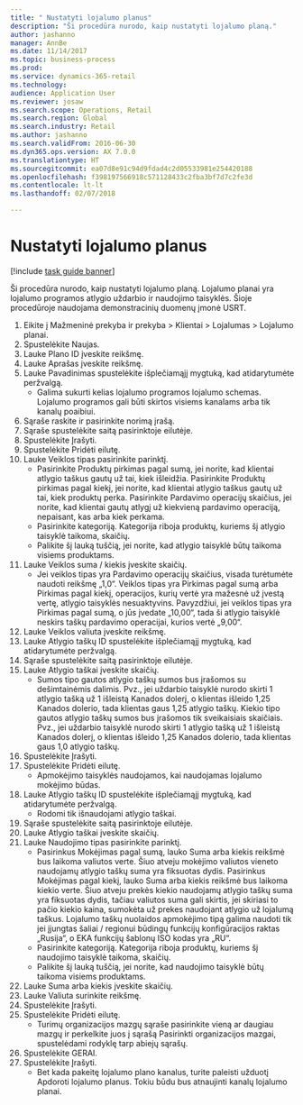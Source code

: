 ```yaml
--- 
title: " Nustatyti lojalumo planus"
description: "Ši procedūra nurodo, kaip nustatyti lojalumo planą."
author: jashanno
manager: AnnBe
ms.date: 11/14/2017
ms.topic: business-process
ms.prod: 
ms.service: dynamics-365-retail
ms.technology: 
audience: Application User
ms.reviewer: josaw
ms.search.scope: Operations, Retail
ms.search.region: Global
ms.search.industry: Retail
ms.author: jashanno
ms.search.validFrom: 2016-06-30
ms.dyn365.ops.version: AX 7.0.0
ms.translationtype: HT
ms.sourcegitcommit: ea07d8e91c94d9fdad4c2d05533981e254420188
ms.openlocfilehash: f398197566918c571128433c2fba3bf7d7c2fe3d
ms.contentlocale: lt-lt
ms.lasthandoff: 02/07/2018

---
```


# <a name="define-loyalty-schemes"></a> Nustatyti lojalumo planus

[!include [task guide banner](../includes/task-guide-banner.md)]

Ši procedūra nurodo, kaip nustatyti lojalumo planą. Lojalumo planai yra lojalumo programos atlygio uždarbio ir naudojimo taisyklės. Šioje procedūroje naudojama demonstracinių duomenų įmonė USRT.

1. Eikite į Mažmeninė prekyba ir prekyba > Klientai > Lojalumas > Lojalumo planai.
2. Spustelėkite Naujas.
3. Lauke Plano ID įveskite reikšmę.
4. Lauke Aprašas įveskite reikšmę.
5. Lauke Pavadinimas spustelėkite išplečiamąjį mygtuką, kad atidarytumėte peržvalgą.
    * Galima sukurti kelias lojalumo programos lojalumo schemas. Lojalumo programos gali būti skirtos visiems kanalams arba tik kanalų poaibiui.  
6. Sąraše raskite ir pasirinkite norimą įrašą.
7. Sąraše spustelėkite saitą pasirinktoje eilutėje.
8. Spustelėkite Įrašyti.
9. Spustelėkite Pridėti eilutę.
10. Lauke Veiklos tipas pasirinkite parinktį.
    * Pasirinkite Produktų pirkimas pagal sumą, jei norite, kad klientai atlygio taškus gautų už tai, kiek išleidžia. Pasirinkite Produktų pirkimas pagal kiekį, jei norite, kad klientai atlygio taškus gautų už tai, kiek produktų perka.  Pasirinkite Pardavimo operacijų skaičius, jei norite, kad klientai gautų atlygį už kiekvieną pardavimo operaciją, nepaisant, kas arba kiek perkama.  
    * Pasirinkite kategoriją. Kategorija riboja produktų, kuriems šį atlygio taisyklė taikoma, skaičių.  
    * Palikite šį lauką tuščią, jei norite, kad atlygio taisyklė būtų taikoma visiems produktams.  
11. Lauke Veiklos suma / kiekis įveskite skaičių.
    *  Jei veiklos tipas yra Pardavimo operacijų skaičius, visada turėtumėte naudoti reikšmę „1,0“. Veiklos tipas yra Pirkimas pagal sumą arba Pirkimas pagal kiekį, operacijos, kurių vertė yra mažesnė už įvestą vertę, atlygio taisyklės nesuaktyvins. Pavyzdžiui, jei veiklos tipas yra Pirkimas pagal sumą, o jūs įvedate „10,00“, tada ši atlygio taisyklė neskirs taškų pardavimo operacijai, kurios vertė „9,00“.  
12. Lauke Veiklos valiuta įveskite reikšmę.
13. Lauke Atlygio taškų ID spustelėkite išplečiamąjį mygtuką, kad atidarytumėte peržvalgą.
14. Sąraše spustelėkite saitą pasirinktoje eilutėje.
15. Lauke Atlygio taškai įveskite skaičių.
    * Sumos tipo gautos atlygio taškų sumos bus įrašomos su dešimtainėmis dalimis. Pvz., jei uždarbio taisyklė nurodo skirti 1 atlygio tašką už 1 išleistą Kanados dolerį, o klientas išleido 1,25 Kanados dolerio, tada klientas gaus 1,25 atlygio taškų. Kiekio tipo gautos atlygio taškų sumos bus įrašomos tik sveikaisiais skaičiais. Pvz., jei uždarbio taisyklė nurodo skirti 1 atlygio tašką už 1 išleistą Kanados dolerį, o klientas išleido 1,25 Kanados dolerio, tada klientas gaus 1,0 atlygio taškų.  
16. Spustelėkite Įrašyti.
17. Spustelėkite Pridėti eilutę.
    * Apmokėjimo taisyklės naudojamos, kai naudojamas lojalumo mokėjimo būdas.  
18. Lauke Atlygio taškų ID spustelėkite išplečiamąjį mygtuką, kad atidarytumėte peržvalgą.
    * Rodomi tik išnaudojami atlygio taškai.  
19. Sąraše spustelėkite saitą pasirinktoje eilutėje.
20. Lauke Atlygio taškai įveskite skaičių.
21. Lauke Naudojimo tipas pasirinkite parinktį.
    * Pasirinkus Mokėjimas pagal sumą, lauko Suma arba kiekis reikšmė bus laikoma valiutos verte. Šiuo atveju mokėjimo valiutos vieneto naudojamų atlygio taškų suma yra fiksuotas dydis. Pasirinkus Mokėjimas pagal kiekį, lauko Suma arba kiekis reikšmė bus laikoma kiekio verte. Šiuo atveju prekės kiekio naudojamų atlygio taškų suma yra fiksuotas dydis, tačiau valiutos suma gali skirtis, jei skiriasi to pačio kiekio kaina, sumokėta už prekes naudojant atlygio už lojalumą taškus. Lojalumo taškų nuolaidos apmokėjimo tipą galima naudoti tik jei įjungtas šaliai / regionui būdingų funkcijų konfigūracijos raktas „Rusija“, o EKA funkcijų šablonų ISO kodas yra „RU“.  
    * Pasirinkite kategoriją. Kategorija riboja produktų, kuriems šį naudojimo taisyklė taikoma, skaičių.  
    * Palikite šį lauką tuščią, jei norite, kad naudojimo taisyklė būtų taikoma visiems produktams.  
22. Lauke Suma arba kiekis įveskite skaičių.
23. Lauke Valiuta surinkite reikšmę.
24. Spustelėkite Įrašyti.
25. Spustelėkite Pridėti eilutę.
    * Turimų organizacijos mazgų sąraše pasirinkite vieną ar daugiau mazgų ir perkelkite juos į sąrašą Pasirinkti organizacijos mazgai, spustelėdami rodyklę tarp abiejų sąrašų.  
26. Spustelėkite GERAI.
27. Spustelėkite Įrašyti.
    * Bet kada pakeitę lojalumo plano kanalus, turite paleisti užduotį Apdoroti lojalumo planus. Tokiu būdu bus atnaujinti kanalų lojalumo planai.  


